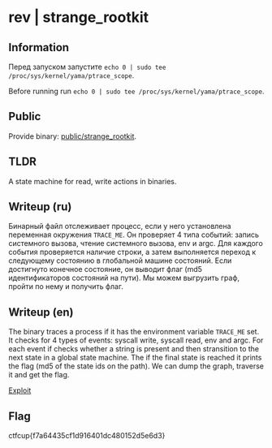 # rev | strange_rootkit

## Information

Перед запуском запустите `echo 0 | sudo tee /proc/sys/kernel/yama/ptrace_scope`.

Before running run `echo 0 | sudo tee /proc/sys/kernel/yama/ptrace_scope`.

## Public

Provide binary: [public/strange_rootkit](public/strange_rootkit).

## TLDR

A state machine for read, write actions in binaries.

## Writeup (ru)

Бинарный файл отслеживает процесс, если у него установлена переменная окружения `TRACE_ME`. Он проверяет 4 типа событий: запись системного вызова, чтение системного вызова, env и argc. Для каждого события проверяется наличие строки, а затем выполняется переход к следующему состоянию в глобальной машине состояний. Если достигнуто конечное состояние, он выводит флаг (md5 идентификаторов состояний на пути). Мы можем выгрузить граф, пройти по нему и получить флаг.

## Writeup (en)

The binary traces a process if it has the environment variable `TRACE_ME` set. It checks for 4 types of events: syscall write, syscall read, env and argc. For each event if checks whether a string is present and then stransition to the next state in a global state machine. The if the final state is reached it prints the flag (md5 of the state ids on the path). We can dump the graph, traverse it and get the flag.

[Exploit](solve/solve.py)

## Flag

ctfcup{f7a64435cf1d916401dc480152d5e6d3}
